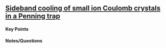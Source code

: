 ## [Sideband cooling of small ion Coulomb crystals in a Penning trap](https://arxiv.org/abs/1705.08518)

#### Key Points

#### Notes/Questions
